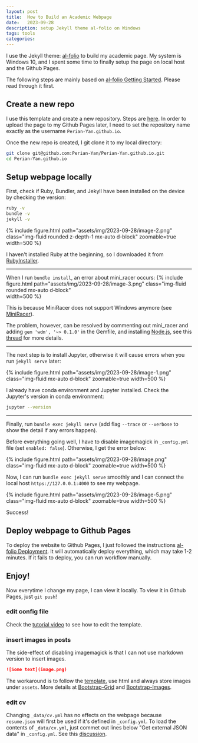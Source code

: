 ```yaml
---
layout: post
title:  How to Build an Academic Webpage
date:   2023-09-28
description: setup Jekyll theme al-folio on Windows
tags: tools
categories: 
---
```

I use the Jekyll theme: [al-folio](https://github.com/alshedivat/al-folio) to build my academic page. My system is Windows 10, and I spent some time to finally setup the page on local host and the Github Pages. 

The following steps are mainly based on [al-folio Getting Started](https://github.com/alshedivat/al-folio#getting-started). Please read through it first.

## Create a new repo
I use this template and create a new repository. Steps are [here](https://docs.github.com/en/repositories/creating-and-managing-repositories/creating-a-repository-from-a-template#creating-a-repository-from-a-template). In order to upload the page to my Github Pages later, I need to set the repository name exactly as the username `Perian-Yan.github.io`.
            
Once the new repo is created, I git clone it to my local directory: 

```sh
git clone git@github.com:Perian-Yan/Perian-Yan.github.io.git
cd Perian-Yan.github.io
```

## Setup webpage locally
First, check if Ruby, Bundler, and Jekyll have been installed on the device by checking the version:
``` sh
ruby -v
bundle -v
jekyll -v
```

{% include figure.html
path="assets/img/2023-09-28/image-2.png" 
class="img-fluid rounded z-depth-1 mx-auto d-block" 
zoomable=true 
width=500 %}


I haven't installed Ruby at the beginning, so I downloaded it from [RubyInstaller](https://rubyinstaller.org/). 

---
When I run `bundle install`, an error about mini_racer occurs:
{% include figure.html
path="assets/img/2023-09-28/image-3.png" 
class="img-fluid rounded mx-auto d-block"  
width=500 %}

This is because MiniRacer does not support Windows anymore (see [MiniRacer](https://github.com/rubyjs/mini_racer#supported-ruby-versions--troubleshooting)).

The problem, however, can be resolved by commenting out mini_racer and adding `gem 'wdm', '~> 0.1.0'` in the Gemfile, and installing [Node.js](https://nodejs.org/en/download), see this [thread](https://github.com/alshedivat/al-folio/issues/691#issuecomment-1309072582) for more details.

---
The next step is to install Jupyter, otherwise it will cause errors when you run `jekyll serve` later:

{% include figure.html
path="assets/img/2023-09-28/image-1.png" 
class="img-fluid mx-auto d-block" 
zoomable=true 
width=500 %}

I already have conda environment and Jupyter installed. Check the Jupyter's version in conda environment: 

```sh
jupyter --version
```

---
Finally, run `bundle exec jekyll serve` (add flag `--trace` or `--verbose` to show the detail if any errors happen). 

Before everything going well, I have to disable imagemagick in `_config.yml` file (set `enabled: false`). Otherwise, I get the error below:

{% include figure.html
path="assets/img/2023-09-28/image.png" 
class="img-fluid mx-auto d-block" 
zoomable=true 
width=500 %}

Now, I can run `bundle exec jekyll serve` smoothly and I can connect the local host `https://127.0.0.1:4000` to see my webpage.

{% include figure.html
path="assets/img/2023-09-28/image-5.png" 
class="img-fluid mx-auto d-block" 
zoomable=true 
width=500 %}
<div class="caption">
    Success!
</div>


## Deploy webpage to Github Pages
To deploy the website to Github Pages, I just followed the instructions [al-folio Deployment](https://github.com/alshedivat/al-folio#deployment). It will automatically deploy everything, which may take 1-2 minutes. If it fails to deploy, you can run workflow manually. 

## Enjoy!
Now everytime I change my page, I can view it locally. To view it in Github Pages, just `git push`!

### edit config file
Check the [tutorial video](https://www.youtube.com/watch?v=g6AJ9qPPoyc) to see how to edit the template. 

### insert images in posts
The side-effect of disabling imagemagick is that I can not use markdown version to insert images.

```md
![Some text](image.png)
```

The workaround is to follow the [template](https://alshedivat.github.io/al-folio/projects/1_project/), use html and always store images under `assets`. More details at [Bootstrap-Grid](https://getbootstrap.com/docs/5.3/layout/grid/) and [Bootstrap-Images](https://getbootstrap.com/docs/5.3/content/images/).


### edit cv
Changing `_data/cv.yml` has no effects on the webpage because `resume.json` will first be used if it's defined in `_config.yml`. To load the contents of `_data/cv.yml`, just commet out lines below "Get external JSON data" in `_config.yml`. See this [discussion](https://github.com/alshedivat/al-folio/discussions/1611).